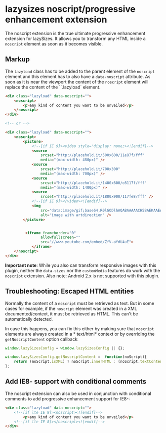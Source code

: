 # lazysizes noscript/progressive enhancement extension

The noscript extension is the true ultimate progressive enhancement extension for lazySizes. It allows you to transform
any HTML inside a ``noscript`` element as soon as it becomes visible.

## Markup

The ``lazyload`` class has to be added to the parent element of the ``noscript`` element and this element has to also
have a ``data-noscript`` attribute. As soon as it is near the viewport the content of the ``noscript`` element will
replace the content of the ``.lazyload`  element.

```html
<div class="lazyload" data-noscript="">
    <noscript>
        <p>any kind of content you want to be unveiled</p>
    </noscript>
</div>

<!-- or -->

<div class="lazyload" data-noscript="">
    <noscript>
        <picture>
            <!--[if IE 9]><video style="display: none;><![endif]-->
            <source
                srcset="http://placehold.it/500x600/11e87f/fff"
                media="(max-width: 480px)" />
            <source
                srcset="http://placehold.it/700x300"
                media="(max-width: 700px)" />
            <source
                srcset="http://placehold.it/1400x600/e8117f/fff"
                media="(max-width: 1400px)" />
            <source
                srcset="http://placehold.it/1800x900/117fe8/fff" />
            <!--[if IE 9]></video><![endif]-->
            <img
                src="data:image/gif;base64,R0lGODlhAQABAAAAACH5BAEKAAEALAAAAAABAAEAAAICTAEAOw=="
                alt="image with artdirection" />
        </picture>


         <iframe frameborder="0"
                allowfullscreen=""
                src="//www.youtube.com/embed/ZfV-aYdU4uE">
            </iframe>
    </noscript>
</div>
```

**Important note**: While you also can transform responsive images with this plugin, neither the ``data-sizes`` nor
the ``customMedia`` features do work with the ``noscript`` extension. Also note: Android 2.x is not supported with this
plugin.

## Troubleshooting: Escaped HTML entities

Normally the content of a ``noscript`` must be retrieved as text. But in some cases for example, if the ``noscript``
element was created in a XML documented/context, it must be retrieved as HTML. This can't be automatically detected.

In case this happens, you can fix this either by making sure that ``noscript`` elements are always created in a *
text/html* context or by overriding the ``getNoscriptContent`` option callback:

```js
window.lazySizesConfig = window.lazySizesConfig || {};

window.lazySizesConfig.getNoscriptContent =  function(noScript){
    return (noScript.isXML) ? noScript.innerHTML : (noScript.textContent || noScript.innerText);
};
```

## <a name="ie8"></a>Add IE8- support with conditional comments

The noscript extension can also be used in conjunction with conditional comments to add progressive enhancement support
for IE8-:

```html
<div class="lazyload" data-noscript="">
    <!--[if lte IE 8]><noscript><![endif]-->
        <p>any kind of content you want to be unveiled</p>
    <!--[if lte IE 8]></noscript><![endif]-->
</div>
```
